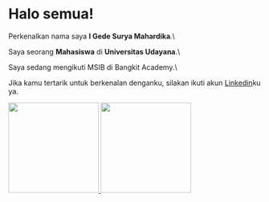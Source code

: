 # Halo semua! 

Perkenalkan nama saya **I Gede Surya Mahardika**.\

Saya seorang **Mahasiswa** di **Universitas Udayana**.\

Saya sedang mengikuti MSIB di Bangkit Academy.\

Jika kamu tertarik untuk berkenalan denganku, silakan ikuti akun [Linkedin](https://www.linkedin.com/in/i-gede-surya-mahardika-784a7021a/)ku ya.


<p align="left">
<a href="https://github.com/suryamahardikaa">
  <img height="180em" src="https://github-readme-stats-eight-theta.vercel.app/api?username=gilangadhan&show_icons=true&theme=algolia&include_all_commits=true&count_private=true"/>
  <img height="180em" src="https://github-readme-stats-eight-theta.vercel.app/api/top-langs/?username=gilangadhan&layout=compact&langs_count=8&theme=algolia"/>
</a>
</p>
